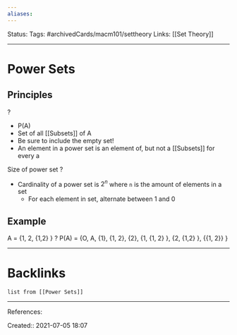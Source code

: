 ```yaml
---
aliases:
---
```

Status:
Tags: #archivedCards/macm101/settheory
Links: [[Set Theory]]
___

# Power Sets

## Principles

?
- P(A)
- Set of all [[Subsets]] of A
- Be sure to include the empty set!
- An element in a power set is an element of, but not a [[Subsets]] for every a
<!--SR:!2022-02-01,57,272-->

Size of power set
?
- Cardinality of a power set is $2^n$ where `n` is the amount of elements in a set
	- For each element in set, alternate between 1 and 0
<!--SR:!2022-01-01,49,290-->

## Example

A = {1, 2, {1,2} }
?
P(A) = {O, A, {1}, {1, 2}, {2}, {1, {1, 2} }, {2, {1,2} }, {{1, 2}} }
<!--SR:!2022-01-11,37,252-->

___

# Backlinks

```dataview
list from [[Power Sets]]
```
___
References:

Created:: 2021-07-05 18:07
